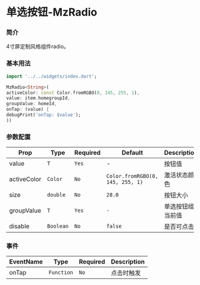 # 单选按钮-MzRadio<T>

### 简介
4寸屏定制风格组件radio。


### 基本用法

```dart
import '../../widgets/index.dart';

MzRadio<String>(
activeColor: const Color.fromRGBO(0, 145, 255, 1),
value: item.homegroupId,
groupValue: homeId,
onTap: (value) {
debugPrint('onTap: $value');
))
```

### 参数配置
| Prop | Type         | Required | Default                                    | Description |
|------|--------------|----------|--------------------------------------------|-------------|
| value | `T`          |`Yes`| -                                          | 按钮值         |
| activeColor | `Color`      |`No`| `Color.fromRGBO(0, 145, 255, 1)`           | 激活状态颜色      |
| size | `double`     |`No`| `28.0`                                     | 按钮大小        |
| groupValue | `T` |`Yes`| `-`                                        | 单选按钮组当前值    |
| disable | `Boolean`    |`No`| `false`                                    | 是否可点击       |

### 事件
| EventName | Type | Required |  Description |
|------|------|----------|-------------|
| onTap | `Function` | `No` | 点击时触发 |